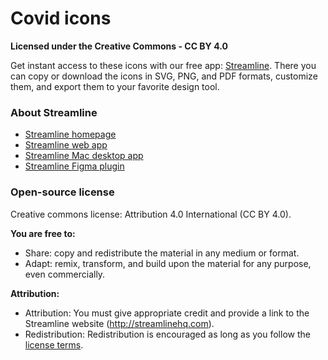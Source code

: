 # Covid icons
**Licensed under the Creative Commons - CC BY 4.0**

Get instant access to these icons with our free app: [Streamline](https://streamlinehq.com?utm_source=github&utm_medium=free-file&utm_campaign=ui-line). There you can copy or download the icons in SVG, PNG, and PDF formats, customize them, and export them to your favorite design tool.

### About Streamline
- [Streamline homepage](https://streamlinehq.com/?utm_source=github&utm_medium=free-file&utm_campaign=ui-line)
- [Streamline web app](https://streamlinehq.com/icons?utm_source=github&utm_medium=free-file&utm_campaign=ui-line)
- [Streamline Mac desktop app](https://streamlinehq.com/download?utm_source=github&utm_medium=free-file&utm_campaign=ui-line)
- [Streamline Figma plugin](https://www.figma.com/community/plugin/852192486284901337/streamline-icons-illustrations-elements-emoji)

### Open-source license
Creative commons license: Attribution 4.0 International (CC BY 4.0).

**You are free to:**
- Share: copy and redistribute the material in any medium or format.
- Adapt: remix, transform, and build upon the material for any purpose, even commercially.

**Attribution:**
- Attribution: You must give appropriate credit and provide a link to the Streamline website (http://streamlinehq.com).
- Redistribution: Redistribution is encouraged as long as you follow the [license terms](https://streamlinehq.com/free/license?utm_source=github&utm_medium=free-file&utm_campaign=ui-line).
